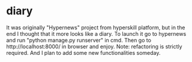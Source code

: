 # diary
It was originally "Hypernews" project from hyperskill platform, but in the end I thought that it more looks like a diary. To launch it go to hypernews and run "python manage.py runserver" in cmd. Then go to http://localhost:8000/ in browser and enjoy.
Note: refactoring is strictly required. And I plan to add some new functionalities someday.
